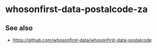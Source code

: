 # whosonfirst-data-postalcode-za

## See also

* https://github.com/whosonfirst-data/whosonfirst-data-postalcode
